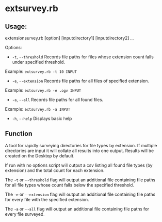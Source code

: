 # extsurvey.rb

## Usage:

extensionsurvey.rb [option] [inputdirectory1] [inputdirectory2] ...

Options:

* `-t`, `--threshold`  Records file paths for files whose extension count falls under specified threshold.

Example: `extsurvey.rb -t 10 INPUT`


* `-e`, `--extension`  Records file paths for all files of specified extension.

Example: `extsurvey.rb -e .ogv INPUT`


* `-a`, `--all` Records file paths for all found files.

Example: `extsurvey.rb -a INPUT`

* `-h`, `--help`  Displays basic help

## Function
A tool for rapidly surveying directories for file types by extension. If multiple directories are input it will collate all results into one output. Results will be created on the Desktop by default.

If run with no options script will output a csv listing all found file types (by extension) and the total count for each extension.

The `-t` or `--threshold` flag will output an additional file containing file paths for all file types whose count falls below the specified threshold.

The `-e` or `--extension` flag will output an additional file containing file paths for every file with the specified extension.

The `-a` or `--all` flag will output an additional file containing file paths for every file surveyed.


